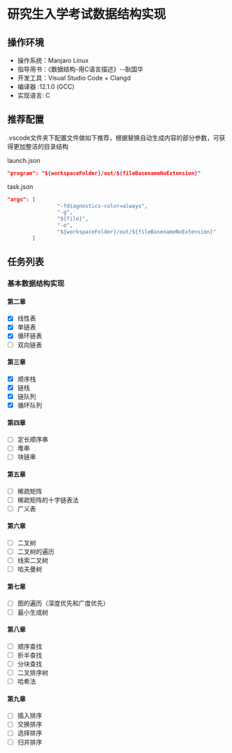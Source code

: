 # 研究生入学考试数据结构实现

## 操作环境

- 操作系统：Manjaro Linux
- 指导用书：《数据结构-用C语言描述》--耿国华
- 开发工具：Visual Studio Code + Clangd
- 编译器 :12.1.0 (GCC)
- 实现语言: C

## 推荐配置
.vscode文件夹下配置文件做如下推荐，根据替换自动生成内容的部分参数，可获得更加整洁的目录结构

launch.json

```json
"program": "${workspaceFolder}/out/${fileBasenameNoExtension}"
```

task.json

```json
"args": [
                "-fdiagnostics-color=always",
                "-g",
                "${file}",
                "-o",
                "${workspaceFolder}/out/${fileBasenameNoExtension}"
        ]
```

## 任务列表

### 基本数据结构实现

#### 第二章

- [x] 线性表
- [x] 单链表
- [x] 循环链表
- [ ] 双向链表

#### 第三章

- [x] 顺序栈
- [x] 链栈
- [x] 链队列
- [x] 循环队列

#### 第四章

- [ ] 定长顺序串
- [ ] 堆串
- [ ] 块链串

#### 第五章

- [ ] 稀疏矩阵
- [ ] 稀疏矩阵的十字链表法
- [ ] 广义表

#### 第六章

- [ ] 二叉树
- [ ] 二叉树的遍历
- [ ] 线索二叉树
- [ ] 哈夫曼树

#### 第七章

- [ ] 图的遍历（深度优先和广度优先）
- [ ] 最小生成树

#### 第八章

- [ ] 顺序查找
- [ ] 折半查找
- [ ] 分块查找
- [ ] 二叉排序树
- [ ] 哈希法

#### 第九章

- [ ] 插入排序
- [ ] 交换排序
- [ ] 选择排序
- [ ] 归并排序
